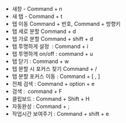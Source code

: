 


- 새창 - Command + n
- 새 탭 - Command + t
- 탭 이동 Command + 번호, Command + 방향키
- 탭 세로 분할 Command + d
- 탭 가로 분할 Command + shift + d
- 탭 투명하게 설정  : Command + i
- 탭 투명하게 on/off : command + u
- 탭 닫기 : Command + w
- 탭 분할 시 포커스 찾기 Command + /
- 탭 분할 포커스 이동 : Command + [ , ]
- 전체 검색 : Command + option + e
- 검색 :  command + F
- 클립보드 : Command + Shift + H
- 자동완성 : Command + ;
- 작업시간 보여주기 : Command + shift + e


